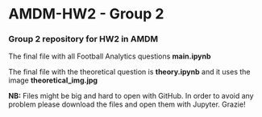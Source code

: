 # AMDM-HW2 - Group 2

### Group 2 repository for HW2 in AMDM

The final file with all Football Analytics questions **main.ipynb**

The final file with the theoretical question is **theory.ipynb** and it uses the image **theoretical_img.jpg**


**NB:** Files might be big and hard to open with GitHub. In order to avoid any problem please download the files and open them with Jupyter. Grazie!
